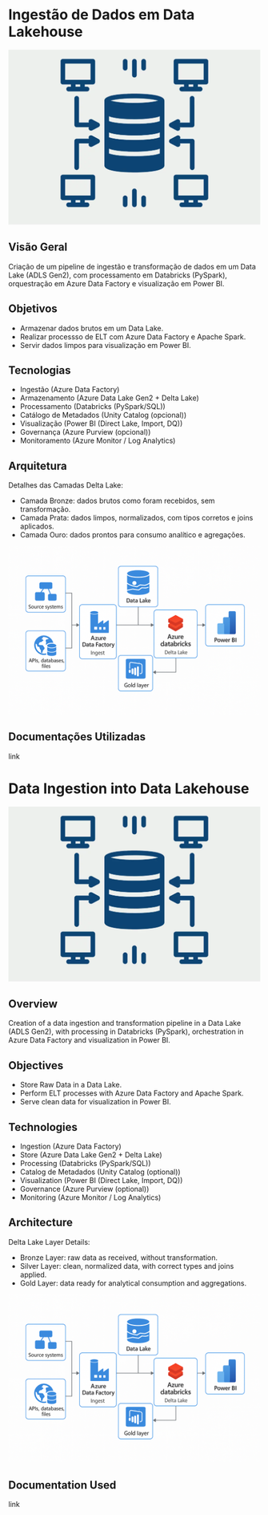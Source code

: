 # Ingestão de Dados em Data Lakehouse

![alt text](cover.png)

## Visão Geral
Criação de um pipeline de ingestão e transformação de dados em um Data Lake (ADLS Gen2), com processamento em Databricks (PySpark), orquestração em Azure Data Factory e visualização em Power BI.
## Objetivos
- Armazenar dados brutos em um Data Lake.
- Realizar processso de ELT com Azure Data Factory e Apache Spark.
- Servir dados limpos para visualização em Power BI.
## Tecnologias
- Ingestão (Azure Data Factory)
- Armazenamento (Azure Data Lake Gen2 + Delta Lake)
- Processamento (Databricks (PySpark/SQL))
- Catálogo de Metadados (Unity Catalog (opcional))
- Visualização (Power BI (Direct Lake, Import, DQ))
- Governança (Azure Purview (opcional))
- Monitoramento (Azure Monitor / Log Analytics)
## Arquitetura
Detalhes das Camadas Delta Lake:
- Camada Bronze: dados brutos como foram recebidos, sem transformação.
- Camada Prata: dados limpos, normalizados, com tipos corretos e joins aplicados.
- Camada Ouro: dados prontos para consumo analítico e agregações.

![alt text](architecture.png)

## Documentações Utilizadas
link
#
#
#
# Data Ingestion into Data Lakehouse

![alt text](cover.png)

## Overview
Creation of a data ingestion and transformation pipeline in a Data Lake (ADLS Gen2), with processing in Databricks (PySpark), orchestration in Azure Data Factory and visualization in Power BI.
## Objectives
- Store Raw Data in a Data Lake.
- Perform ELT processes with Azure Data Factory and Apache Spark.
- Serve clean data for visualization in Power BI.
## Technologies
- Ingestion (Azure Data Factory)
- Store (Azure Data Lake Gen2 + Delta Lake)
- Processing (Databricks (PySpark/SQL))
- Catalog de Metadados (Unity Catalog (optional))
- Visualization (Power BI (Direct Lake, Import, DQ))
- Governance (Azure Purview (optional))
- Monitoring (Azure Monitor / Log Analytics)
## Architecture
Delta Lake Layer Details:
- Bronze Layer: raw data as received, without transformation.
- Silver Layer: clean, normalized data, with correct types and joins applied.
- Gold Layer: data ready for analytical consumption and aggregations.

![alt text](architecture.png)

## Documentation Used
link